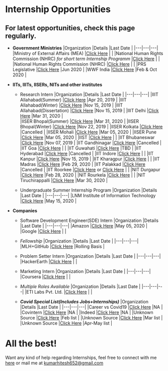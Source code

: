 # Internship Opportunities

## For latest opportunities, check this page regularly.

- **Government Ministries**
  |Organization   |Details   |Last Date   |
  |---|---|---|
  |Ministry of External Affairs (MEA)   |[Click Here](https://www.mea.gov.in/internship-in-mea.htm)   |   |
  |National Human Rights Commission (NHRC) *for short term Internship Programm*   |[Click Here](http://nhrc.nic.in/training-programmes/short-term-internship-programme)   |   |
  |National Human Rights Commission (NHRC)   |[Click Here](http://nhrc.nic.in/training-&-research/training-programmes/summer-intership-programmes)   |   |
  |PRS Legislative   |[Click Here](https://www.prsindia.org/aboutus/internships-at-prs)   |Jun 2020   |
  |WWF India   |[Click Here](https://www.wwfindia.org/who_we_are/internship_at_wwf_india/)   |Feb & Oct 2020   |
  
- **IITs, IIITs, IISERs, NITs and other institutes**
  - Research Intern
    |Organization   |Details   |Last Date   |
    |---|---|---|
    |IIIT Allahabad(Summer)   |[Click Here](https://as.iiita.ac.in/index.php/2019/03/17/internship/)   |Apr 20, 2019   |
    |IIIT Allahabad(Winter)   |[Click Here](https://as.iiita.ac.in/index.php/2019/03/17/internship/)   |Nov 15, 2019   |
    |IIIT Allahabad(Dissertation)   |[Click Here](https://as.iiita.ac.in/index.php/2019/03/17/internship/)   |Nov 15, 2019   |
    |IIIT Delhi   |[Click Here](https://www.iiitd.ac.in/placement/summer-internships)   |Mar 31, 2020   |    
    |IISER Bhopal(Summer)   |[Click Here](https://www.iiserb.ac.in/doaa/internship)   |Mar 31, 2020   |
    |IISER Bhopal(Winter)   |[Click Here](https://www.iiserb.ac.in/doaa/internship)   |Nov 22, 2019   |
    |IISER Kolkata   |[Click Here](https://www.iiserkol.ac.in/~summer.research/)   |Cancelled   |
    |IISER Mohali   |[Click Here](https://www.iisermohali.ac.in/home/front-page-articles/admission-summer-research-program-2020)   |Mar 05, 2020   |
    |IISER Pune   |[Click Here](https://www.iiserpune.ac.in/~sspc/)   |Mar 05, 2020   |
    |IIST   |[Click Here](https://www.iist.ac.in/career/4)   |   |
    |IIT Bhubaneswar   |[Click Here](http://webapps.iitbbs.ac.in/internship-application/index.php)   |Nov 07, 2019   |
    |IIT Gandhinagar   |[Click Here](https://srip.iitgn.ac.in/info/)   |Cancelled   |
    |IIT Goa   |[Click Here](https://www.iitgoa.ac.in/academic.php?pg=intern)   |   |
    |IIT Guwahati   |[Click Here](https://www.iitg.ac.in/cse/summerinternship/)   |TBD   |
    |IIT Hyderabad   |[Click Here](https://cse.iith.ac.in/admissions/internships.html)   |Cancelled   |
    |IIT Indore   |[Click Here](http://people.iiti.ac.in/~sdhina/index.php/opportunities1/internshippositions)   |   |
    |IIT Kanpur   |[Click Here](https://www.teqipiitk.in/workshop/2019/wi19/)   |Nov 15, 2019   |
    |IIT Kharagpur   |[Click Here](https://cse.iitkgp.ac.in/?summerinterns.html)   |   |
    |IIT Madras   |[Click Here](https://sfp.iitm.ac.in)   |Feb 29, 2020   |
    |IIT Palakkad   |[Click Here](https://sun.iitpkd.ac.in)   |Cancelled   |
    |IIT Roorkee   |[Click Here](https://www.iitr.ac.in/dic/internship.html) or [Click Here](http://spark.iitr.ac.in)   |   |
    |NIT Durgapur   |[Click Here](https://admin.nitdgp.ac.in/files/newsfeed/2020/01/15/Summer_Internship.pdf)   |Feb 28, 2020   |
    |NIT Rourkela   |[Click Here](https://eapplication.nitrkl.ac.in/internship/)   |   |
    |NIT Tiruchirappalli   |[Click Here](https://www.nitt.edu/home/rc/Summer-Internship-2020.pdf)   |Mar 30, 2020   |
    
  - Undergraduate Summer Internship Program
    |Organization   |Details   |Last Date   |
    |---|---|---|
    |LNM Institute of Information Technology   |[Click Here](https://lusip.lnmiit.ac.in)   |May 15, 2020   |   
    
- **Companies**
  - Software Development Engineer(SDE) Intern
    |Organization   |Details   |Last Date   |
    |---|---|---|
    |Amazon   |[Click Here](https://www.amazewit.in/amazewow)   |May 05, 2020   |
    |Google   |[Click Here](https://buildyourfuture.withgoogle.com/internships/)   |   |
    
  - *Fellowship*
    |Organization   |Details   |Last Date   |
    |---|---|---|
    |MLH+GitHub   |[Click Here](https://fellowship.mlh.io)   |Rolling Basis   |
    
  - Problem Setter Intern
    |Organization   |Details   |Last Date   |
    |---|---|---|
    |HackerEarth   |[Click Here](https://www.linkedin.com/jobs/view/1841861546/)   |   |
    
  - Marketing Intern
    |Organization   |Details   |Last Date   |
    |---|---|---|
    |Coursera   |[Click Here](https://jobs.lever.co/coursera/e903a438-b6e8-42ee-a3fa-f4c71a8c773a/apply?lever-source=glassdoor)   |   |
    
  - *Multiple Roles Available*
    |Organization   |Details   |Last Date   |
    |---|---|---|
    |ETI Labs Pvt. Ltd.   |[Click Here](http://www.etilabs.com/summerintern2020/)   |   |
    
  - ***Covid Special List(Includes Jobs+Internships)***
    |Organization   |Details   |Last Date   |
    |---|---|---|
    |Career vs Covid19   |[Click Here](https://www.careervscovid19.com/)   |NA   |
    |Covintern   |[Click Here](https://covintern.com/jobs/)   |NA   |
    |Indeed   |[Click Here](https://www.indeed.com/career-advice/finding-a-job/companies-hiring-now)   |NA   |
    |Unknown Source   |[Click Here](https://docs.google.com/spreadsheets/u/1/d/1M-8J7z605dcPhUjYfyiKVxuci0e4AWsDLo_tvs19C5M/htmlview)   |Feb list   |
    |Unknown Source   |[Click Here](https://docs.google.com/spreadsheets/d/1R9IR8Z3-gU8uf76HOvVvh44R-UeQAxzmDe03E_vwRfs/edit#gid=388136490)   |Mar list   |
    |Unknown Source   |[Click Here](https://docs.google.com/spreadsheets/d/1xwjaQ-Bjf9G6FZlfmiNTf4S1FjI0wu85HWmjKPwlLME/edit#gid=564244326)   |Apr-May list   |
    
# All the best!

Want any kind of help regarding Internships, feel free to connect with me [here](https://www.linkedin.com/in/hitesh-kumar-a03a2b16b/) or mail me at kumarhitesh652@gmail.com
